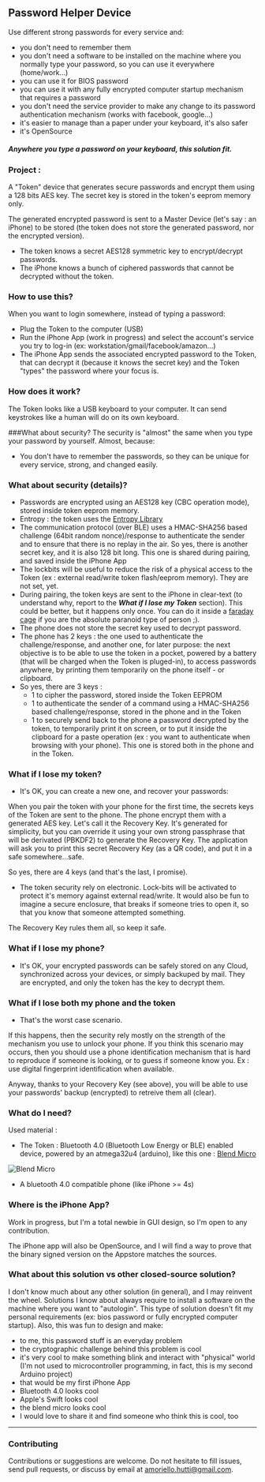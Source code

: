 
## Password Helper Device

Use different strong passwords for every service and:

- you don't need to remember them
- you don't need a software to be installed on the machine where you normally type your password, so you can use it everywhere (home/work...)
- you can use it for BIOS password
- you can use it with any fully encrypted computer startup mechanism that requires a password
- you don't need the service provider to make any change to its password authentication mechanism (works with facebook, google...)
- it's easier to manage than a paper under your keyboard, it's also safer
- it's OpenSource


##### Anywhere you type a password on your keyboard, this solution fit.

### Project :
A "Token" device that generates secure passwords and encrypt them using a 128 bits AES key. The secret key is stored in the token's eeprom memory only.

The generated encrypted password is sent to a Master Device (let's say : an iPhone) to be stored (the token does not store the generated password, nor the encrypted version).

- The token knows a secret AES128 symmetric key to encrypt/decrypt passwords.
- The iPhone knows a bunch of ciphered passwords that cannot be decrypted without the token.

### How to use this?
When you want to login somewhere, instead of typing a password:

- Plug the Token to the computer (USB)
- Run the iPhone App (work in progress) and select the account's service you try to log-in (ex: workstation/gmail/facebook/amazon...)
- The iPhone App sends the associated encrypted password to the Token, that can decrypt it (because it knows the secret key) and the Token "types" the password where your focus is.


### How does it work?
The Token looks like a USB keyboard to your computer. It can send keystrokes like a human will do on its own keyboard.


###What about security?
The security is "almost" the same when you type your password by yourself. Almost, because:
- You don't have to remember the passwords, so they can be unique for every service, strong, and changed easily.


### What about security (details)?

- Passwords are encrypted using an AES128 key (CBC operation mode), stored inside token eeprom memory.
- Entropy : the token uses the [Entropy Library](https://sites.google.com/site/astudyofentropy/project-definition/timer-jitter-entropy-sources/entropy-library)
- The communication protocol (over BLE) uses a HMAC-SHA256 based challenge (64bit random nonce)/response to authenticate the sender and to ensure that there is no replay in the air. So yes, there is another secret key, and it is also 128 bit long. This one is shared during pairing, and saved inside the iPhone App
- The lockbits will be useful to reduce the risk of a physical access to the Token (ex : external read/write token flash/eeprom memory). They are not set, yet.
- During pairing, the token keys are sent to the iPhone in clear-text (to understand why, report to the _**What if I lose my Token**_ section). This could be better, but it happens only once. You can do it inside a [faraday cage](http://www.instructables.com/id/Faraday-Cage-Phone-Pouch/) if you are the absolute paranoid type of person ;).
- The phone does not store the secret key used to decrypt password.
- The phone has 2 keys : the one used to authenticate the challenge/response, and another one, for later purpose: the next objective is to be able to use the token in a pocket, powered by a battery (that will be charged when the Token is pluged-in), to access passwords anywhere, by printing them temporarily on the phone itself - or clipboard.
- So yes, there are 3 keys : 
  - 1 to cipher the password, stored inside the Token EEPROM
  - 1 to authenticate the sender of a command using a HMAC-SHA256 based challenge/response, stored in the phone and in the Token
  - 1 to securely send back to the phone a password decrypted by the token, to temporarily print it on screen, or to put it inside the clipboard for a paste operation (ex : you want to authenticate when browsing with your phone). This one is stored both in the phone and in the Token.

### What if I lose my token?
- It's OK, you can create a new one, and recover your passwords:

When you pair the token with your phone for the first time, the secrets keys of the Token are sent to the phone.
The phone encrypt them with a generated AES key. Let's call it the Recovery Key. It's generated for simplicity, but you can override it using your own strong passphrase that will be derivated (PBKDF2) to generate the Recovery Key.
The application will ask you to print this secret Recovery Key (as a QR code), and put it in a safe somewhere...safe.

So yes, there are 4 keys (and that's the last, I promise).

- The token security rely on electronic. Lock-bits will be activated to protect it's memory against external read/write. It would also be fun to imagine a secure enclosure, that breaks if someone tries to open it, so that you know that someone attempted something.

The Recovery Key rules them all, so keep it safe.

### What if I lose my phone?
- It's OK, your encrypted passwords can be safely stored on any Cloud, synchronized across your devices, or simply backuped by mail.
They are encrypted, and only the token has the key to decrypt them.
 
### What if I lose both my phone and the token
- That's the worst case scenario.

If this happens, then the security rely mostly on the strength of the mechanism you use to unlock your phone.
If you think this scenario may occurs, then you should use a phone identification mechanism that is hard to reproduce if someone is looking, or to guess if someone know you.
Ex : use digital fingerprint identification when available.

Anyway, thanks to your Recovery Key (see above), you will be able to use your passwords' backup (encrypted) to retreive them all (clear).

### What do I need?
Used material :

- The Token : Bluetooth 4.0 (Bluetooth Low Energy or BLE) enabled device, powered by an atmega32u4 (arduino), like this one : [Blend Micro](http://redbearlab.com/blendmicro)


![Blend Micro](http://static1.squarespace.com/static/5039e08be4b00cf0e8cf88cd/t/5369db8fe4b0968802ea163d/1399446417765/BlendMicro.F%26B.jpg?format=200w)

- A bluetooth 4.0 compatible phone (like iPhone >= 4s)

### Where is the iPhone App?
Work in progress, but I'm a total newbie in GUI design, so I'm open to any contribution.

The iPhone app will also be OpenSource, and I will find a way to prove that the binary signed version on the Appstore matches the sources.

### What about this solution vs other closed-source solution?
I don't know much about any other solution (in general), and I may reinvent the wheel.
Solutions I know about always require to install a software on the machine where you want to "autologin". This type of solution doesn't fit my personal requirements (ex: bios password or fully encrypted computer startup). Also, this was fun to design and make:
- to me, this password stuff is an everyday problem
- the cryptographic challenge behind this problem is cool
- it's very cool to make something blink and interact with "physical" world (I'm not used to microcontroller programming, in fact, this is my second Arduino project)
- that would be my first iPhone App
- Bluetooth 4.0 looks cool
- Apple's Swift looks cool
- the blend micro looks cool
- I would love to share it and find someone who think this is cool, too

--------------------------------
### Contributing

Contributions or suggestions are welcome. Do not hesitate to fill issues, send pull requests, or discuss by email at amoriello.hutti@gmail.com.

